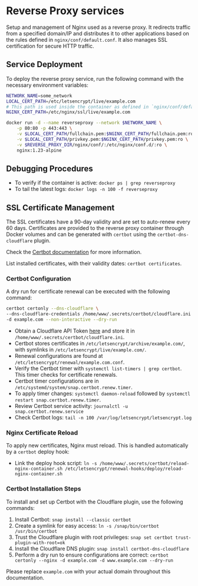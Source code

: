 # Reverse Proxy services

Setup and management of Nginx used as a reverse proxy. It redirects traffic from a specified domain/IP and distributes it to other applications based on the rules defined in `nginx/conf/default.conf`. It also manages SSL certification for secure HTTP traffic.

## Service Deployment

To deploy the reverse proxy service, run the following command with the necessary environment variables:

```sh
NETWORK_NAME=some_network
LOCAL_CERT_PATH=/etc/letsencrypt/live/example.com
# This path is used inside the container as defined in `nginx/conf/default.conf`
NGINX_CERT_PATH=/etc/nginx/ssl/live/example.com

docker run -d --name reverseproxy --network $NETWORK_NAME \
    -p 80:80 -p 443:443 \
    -v $LOCAL_CERT_PATH/fullchain.pem:$NGINX_CERT_PATH/fullchain.pem:ro \
    -v $LOCAL_CERT_PATH/privkey.pem:$NGINX_CERT_PATH/privkey.pem:ro \
    -v $REVERSE_PROXY_DIR/nginx/conf/:/etc/nginx/conf.d/:ro \
    nginx:1.23-alpine
```

## Debugging Procedures

- To verify if the container is active: `docker ps | grep reverseproxy`
- To tail the latest logs: `docker logs -n 100 -f reverseproxy`

## SSL Certificate Management

The SSL certificates have a 90-day validity and are set to auto-renew every 60 days. Certificates are provided to the reverse proxy container through Docker volumes and can be generated with `certbot` using the `certbot-dns-cloudflare` plugin.

Check the [Certbot documentation](https://certbot.eff.org/docs/using.html) for more information.

List installed certificates, with their validity dates: `certbot certificates`.

### Certbot Configuration

A dry run for certificate renewal can be executed with the following command:

```sh
certbot certonly --dns-cloudflare \
--dns-cloudflare-credentials /home/www/.secrets/certbot/cloudflare.ini \
-d example.com --non-interactive --dry-run
```

- Obtain a Cloudflare API Token [here](https://dash.cloudflare.com/profile/api-tokens) and store it in `/home/www/.secrets/certbot/cloudflare.ini`.
- Certbot stores certificates in `/etc/letsencrypt/archive/example.com/`, with symlinks in `/etc/letsencrypt/live/example.com/`.
- Renewal configurations are found at `/etc/letsencrypt/renewal/example.com.conf`.
- Verify the Certbot timer with `systemctl list-timers | grep certbot`. This timer checks for certificate renewals.
- Certbot timer configurations are in `/etc/systemd/system/snap.certbot.renew.timer`.
- To apply timer changes: `systemctl daemon-reload` followed by `systemctl restart snap.certbot.renew.timer`.
- Review Certbot service activity: `journalctl -u snap.certbot.renew.service`
- Check Certbot logs: `tail -n 100 /var/log/letsencrypt/letsencrypt.log`

### Nginx Certificate Reload

To apply new certificates, Nginx must reload. This is handled automatically by a `certbot` deploy hook:

- Link the deploy hook script: `ln -s /home/www/.secrets/certbot/reload-nginx-container.sh /etc/letsencrypt/renewal-hooks/deploy/reload-nginx-container.sh`

### Certbot Installation Steps

To install and set up Certbot with the Cloudflare plugin, use the following commands:

1. Install Certbot: `snap install --classic certbot`
2. Create a symlink for easy access: `ln -s /snap/bin/certbot /usr/bin/certbot`
3. Trust the Cloudflare plugin with root privileges: `snap set certbot trust-plugin-with-root=ok`
4. Install the Cloudflare DNS plugin: `snap install certbot-dns-cloudflare`
5. Perform a dry run to ensure configurations are correct: `certbot certonly --nginx -d example.com -d www.example.com --dry-run`

Please replace `example.com` with your actual domain throughout this documentation.
